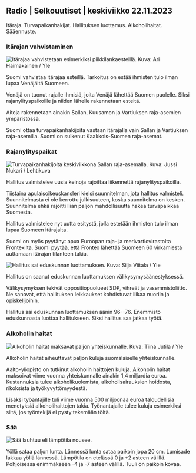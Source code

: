 Radio \| Selkouutiset \| keskiviikko 22.11.2023
-----------------------------------------------

Itäraja. Turvapaikanhakijat. Hallituksen luottamus. Alkoholihaitat. Sääennuste.

### Itärajan vahvistaminen

![Itärajaa vahvistetaan esimerkiksi piikkilankaesteillä. Kuva: Ari Haimakainen / Yle](https://images.cdn.yle.fi/image/upload/c_crop,h_3078,w_5472,x_0,y_157/ar_1.7777777777777777,c_fill,g_faces,h_675,w_1200/dpr_1.0/q_auto:eco/f_auto/fl_lossy/v1700489748/39-1203622655b691ed016a)

Suomi vahvistaa itärajaa esteillä. Tarkoitus on estää ihmisten tulo ilman lupaa Venäjältä Suomeen.

Venäjä on tuonut rajalle ihmisiä, joita Venäjä lähettää Suomen puolelle. Siksi rajanylityspaikoille ja niiden lähelle rakennetaan esteitä.

Aitoja rakennetaan ainakin Sallan, Kuusamon ja Vartiuksen raja-asemien ympäristössä.

Suomi ottaa turvapaikanhakijoita vastaan itärajalla vain Sallan ja Vartiuksen raja-asemilla. Suomi on sulkenut Kaakkois-Suomen raja-asemat.

### Rajanylityspaikat

![Turvapaikanhakijoita keskiviikkona Sallan raja-asemalla. Kuva: Jussi Nukari / Lehtikuva](https://images.cdn.yle.fi/image/upload/c_crop,h_2879,w_5119,x_0,y_429/ar_1.7777777777777777,c_fill,g_faces,h_675,w_1200/dpr_1.0/q_auto:eco/f_auto/fl_lossy/v1700655653/39-1204918655df1f3cef50)

Hallitus valmistelee uusia keinoja rajoittaa liikennettä rajanylityspaikoilla.

Tiistaina apulaisoikeuskansleri kielsi suunnitelman, jota hallitus valmisteli. Suunnitelmasta ei ole kerrottu julkisuuteen, koska suunnitelma on kesken. Suunnitelma ehkä rajoitti liian paljon mahdollisuutta hakea turvapaikkaa Suomesta.

Hallitus valmistelee nyt uutta esitystä, jolla estetään ihmisten tulo ilman lupaa Suomeen itärajalta.

Suomi on myös pyytänyt apua Euroopan raja- ja merivartiovirastolta Frontexilta. Suomi pyytää, että Frontex lähettää Suomeen 60 virkamiestä auttamaan itärajan tilanteen takia.

![Hallitus sai eduskunnan luottamuksen. Kuva: Silja Viitala / Yle](https://images.cdn.yle.fi/image/upload/c_crop,h_2241,w_3983,x_0,y_325/ar_1.7777777777777777,c_fill,g_faces,h_675,w_1200/dpr_1.0/q_auto:eco/f_auto/fl_lossy/v1696934704/39-118409465252a7d6dc9d)

Hallitus on saanut eduskunnan luottamuksen välikysymysäänestyksessä.

Välikysymyksen tekivät oppositiopuolueet SDP, vihreät ja vasemmistoliitto. Ne sanovat, että hallituksen leikkaukset kohdistuvat liikaa nuoriin ja opiskelijoihin.

Hallitus sai eduskunnan luottamuksen äänin 96--76. Enemmistö eduskunnasta luottaa hallitukseen. Siksi hallitus saa jatkaa työtä.

### Alkoholin haitat

![Alkoholin haitat maksavat paljon yhteiskunnalle. Kuva: Tiina Jutila / Yle](https://images.cdn.yle.fi/image/upload/c_crop,h_2944,w_5235,x_0,y_312/ar_1.7777777777777777,c_fill,g_faces,h_675,w_1200/dpr_1.0/q_auto:eco/f_auto/fl_lossy/v1700406169/39-1203003655a1febe291f)

Alkoholin haitat aiheuttavat paljon kuluja suomalaiselle yhteiskunnalle.

Aalto-yliopisto on tutkinut alkoholin haittojen kuluja. Alkoholin haitat maksoivat viime vuonna yhteiskunnalle ainakin 1,4 miljardia euroa. Kustannuksia tulee alkoholikuolemista, alkoholisairauksien hoidosta, rikoksista ja työkyvyttömyydestä.

Lisäksi työantajille tuli viime vuonna 500 miljoonaa euroa taloudellisia menetyksiä alkoholihaittojen takia. Työnantajalle tulee kuluja esimerkiksi siitä, jos työntekijä ei pysty tekemään töitä.

### Sää

![Sää lauhtuu eli lämpötila nousee.](https://images.cdn.yle.fi/image/upload/c_crop,h_1080,w_1919,x_0,y_0/ar_1.7777777777777777,c_fill,g_faces,h_675,w_1200/dpr_1.0/q_auto:eco/f_auto/fl_lossy/v1700671048/39-1205140655e2e229bced)

Yöllä sataa paljon lunta. Lännessä lunta sataa paikoin jopa 20 cm. Lumisade lakkaa yöllä lännessä. Lämpötila on etelässä 0 ja +2 asteen välillä. Pohjoisessa enimmäkseen -4 ja -7 asteen välillä. Tuuli on paikoin kovaa.
